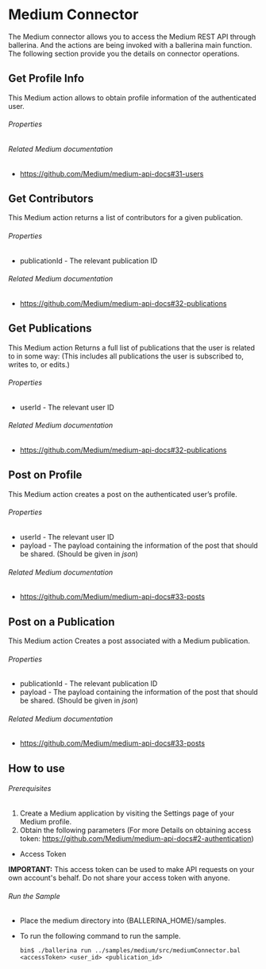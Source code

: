 # Medium Connector
  The Medium connector allows you to access the Medium REST API through ballerina. And the actions are being invoked
  with a ballerina main function. The following section provide you the details on connector operations.

## Get Profile Info
  This Medium action allows to obtain profile information of the authenticated user.

###### Properties

###### Related Medium documentation
  * <https://github.com/Medium/medium-api-docs#31-users>

## Get Contributors
 This Medium action returns a list of contributors for a given publication.

###### Properties
  * publicationId - The relevant publication ID

###### Related Medium documentation
  * <https://github.com/Medium/medium-api-docs#32-publications>

## Get Publications
  This Medium action Returns a full list of publications that the user is related to in some way: (This includes all publications the user is subscribed to, writes to, or edits.)

###### Properties
  * userId - The relevant user ID

###### Related Medium documentation
  * <https://github.com/Medium/medium-api-docs#32-publications>

## Post on Profile
 This Medium action creates a post on the authenticated user’s profile.

###### Properties
  * userId - The relevant user ID
  * payload - The payload containing the information of the post that should be shared. (Should be given in _json_)

###### Related Medium documentation
  * <https://github.com/Medium/medium-api-docs#33-posts>

## Post on a Publication
  This Medium action Creates a post associated with a Medium publication.

###### Properties
  * publicationId - The relevant publication ID
  * payload - The payload containing the information of the post that should be shared. (Should be given in _json_)

###### Related Medium documentation
  * <https://github.com/Medium/medium-api-docs#33-posts>

## How to use

###### Prerequisites
1. Create a Medium application by visiting the Settings page of your Medium profile.
2. Obtain the following parameters  (For more Details on obtaining access token: <https://github.com/Medium/medium-api-docs#2-authentication>)
  * Access Token

   **IMPORTANT:** This access token can be used to make API requests on your own account's behalf. Do not share your access token with anyone.

###### Run the Sample
- Place the medium directory into {BALLERINA_HOME}/samples.
- To run the following command to run the sample.

  `bin$ ./ballerina run ../samples/medium/src/mediumConnector.bal <accessToken> <user_id> <publication_id>`
